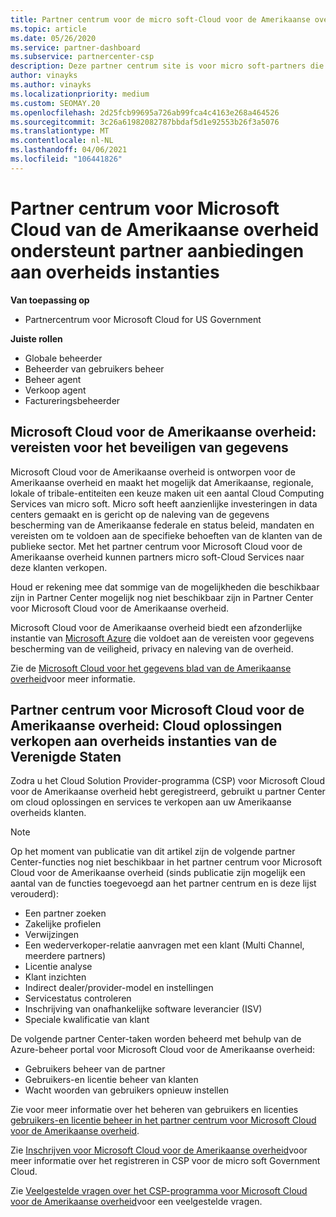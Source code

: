 ```yaml
---
title: Partner centrum voor de micro soft-Cloud voor de Amerikaanse overheid
ms.topic: article
ms.date: 05/26/2020
ms.service: partner-dashboard
ms.subservice: partnercenter-csp
description: Deze partner centrum site is voor micro soft-partners die micro soft-cloud oplossingen aanbieden aan klanten die met overheids instanties samen werken in de Verenigde Staten.
author: vinayks
ms.author: vinayks
ms.localizationpriority: medium
ms.custom: SEOMAY.20
ms.openlocfilehash: 2d25fcb99695a726ab99fca4c4163e268a464526
ms.sourcegitcommit: 3c26a61982082787bbdaf5d1e92553b26f3a5076
ms.translationtype: MT
ms.contentlocale: nl-NL
ms.lasthandoff: 04/06/2021
ms.locfileid: "106441826"
---
```

# <a name="partner-center-for-microsoft-cloud-for-us-government-supports-partner-offers-to-government-agencies"></a>Partner centrum voor Microsoft Cloud van de Amerikaanse overheid ondersteunt partner aanbiedingen aan overheids instanties

**Van toepassing op**

- Partnercentrum voor Microsoft Cloud for US Government

**Juiste rollen**

- Globale beheerder
- Beheerder van gebruikers beheer
- Beheer agent
- Verkoop agent
- Factureringsbeheerder

## <a name="microsoft-cloud-for-us-government-meeting-data-protection-requirements"></a>Microsoft Cloud voor de Amerikaanse overheid: vereisten voor het beveiligen van gegevens

Microsoft Cloud voor de Amerikaanse overheid is ontworpen voor de Amerikaanse overheid en maakt het mogelijk dat Amerikaanse, regionale, lokale of tribale-entiteiten een keuze maken uit een aantal Cloud Computing Services van micro soft. Micro soft heeft aanzienlijke investeringen in data centers gemaakt en is gericht op de naleving van de gegevens bescherming van de Amerikaanse federale en status beleid, mandaten en vereisten om te voldoen aan de specifieke behoeften van de klanten van de publieke sector. Met het partner centrum voor Microsoft Cloud voor de Amerikaanse overheid kunnen partners micro soft-Cloud Services naar deze klanten verkopen.

Houd er rekening mee dat sommige van de mogelijkheden die beschikbaar zijn in Partner Center mogelijk nog niet beschikbaar zijn in Partner Center voor Microsoft Cloud voor de Amerikaanse overheid.

Microsoft Cloud voor de Amerikaanse overheid biedt een afzonderlijke instantie van [Microsoft Azure](https://azure.microsoft.com/overview/clouds/government/) die voldoet aan de vereisten voor gegevens bescherming van de veiligheid, privacy en naleving van de overheid. 

Zie de [Microsoft Cloud voor het gegevens blad van de Amerikaanse overheid](https://download.microsoft.com/download/C/9/C/C9CA3002-DFC4-4ADA-841F-DF42AEC042FB/Microsoft_Azure_Government_Datasheet_EN_US.PDF)voor meer informatie.

## <a name="partner-center-for-microsoft-cloud-for-us-government-selling-cloud-solutions-to-us-government-entities"></a>Partner centrum voor Microsoft Cloud voor de Amerikaanse overheid: Cloud oplossingen verkopen aan overheids instanties van de Verenigde Staten

Zodra u het Cloud Solution Provider-programma (CSP) voor Microsoft Cloud voor de Amerikaanse overheid hebt geregistreerd, gebruikt u partner Center om cloud oplossingen en services te verkopen aan uw Amerikaanse overheids klanten. 

> [!NOTE]  
> Op het moment van publicatie van dit artikel zijn de volgende partner Center-functies nog niet beschikbaar in het partner centrum voor Microsoft Cloud voor de Amerikaanse overheid (sinds publicatie zijn mogelijk een aantal van de functies toegevoegd aan het partner centrum en is deze lijst verouderd):

- Een partner zoeken
- Zakelijke profielen
- Verwijzingen
- Een wederverkoper-relatie aanvragen met een klant (Multi Channel, meerdere partners)
- Licentie analyse
- Klant inzichten
- Indirect dealer/provider-model en instellingen
- Servicestatus controleren
- Inschrijving van onafhankelijke software leverancier (ISV)
- Speciale kwalificatie van klant

De volgende partner Center-taken worden beheerd met behulp van de Azure-beheer portal voor Microsoft Cloud voor de Amerikaanse overheid: 

- Gebruikers beheer van de partner
- Gebruikers-en licentie beheer van klanten
- Wacht woorden van gebruikers opnieuw instellen

Zie voor meer informatie over het beheren van gebruikers en licenties [gebruikers-en licentie beheer in het partner centrum voor Microsoft Cloud voor de Amerikaanse overheid](user-management-in-partner-center-for-microsoft-us-govt-cloud.md).

Zie [Inschrijven voor Microsoft Cloud voor de Amerikaanse overheid](enroll-in-csp-for-microsoft-us-govt-cloud.md)voor meer informatie over het registreren in CSP voor de micro soft Government Cloud.

Zie [Veelgestelde vragen over het CSP-programma voor Microsoft Cloud voor de Amerikaanse overheid](faq-for-us-govt-cloud.md)voor een veelgestelde vragen.
